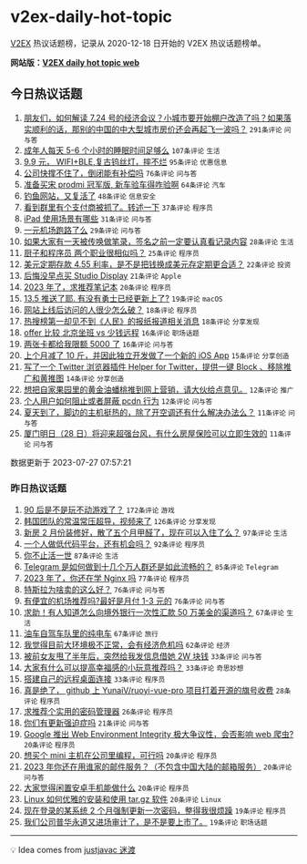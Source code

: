 # v2ex-daily-hot-topic

[V2EX](https://www.v2ex.com/) 热议话题榜，记录从 2020-12-18 日开始的 V2EX 热议话题榜单。

**网站版：[V2EX daily hot topic web](https://boojack.github.io/v2ex-daily-hot-topic-web/)**

## 今日热议话题

<!-- TODAY BEGIN -->

1. [朋友们，如何解读 7.24 号的经济会议？小城市要开始棚户改造了吗？如果落实顺利的话，那别的中国的中大型城市房价还会再起飞一波吗？](https://www.v2ex.com/t/960065) `291条评论` `问与答`
1. [成年人每天 5-6 个小时的睡眠时间足够么](https://www.v2ex.com/t/960074) `107条评论` `生活`
1. [9.9 元， WIFI+BLE,复古钨丝灯，摔不烂](https://www.v2ex.com/t/960099) `95条评论` `优惠信息`
1. [公司快撑不住了，倒闭能有补偿吗](https://www.v2ex.com/t/960095) `76条评论` `问与答`
1. [准备买宋 prodmi 冠军版, 新车验车得咋验啊](https://www.v2ex.com/t/960087) `64条评论` `汽车`
1. [钓鱼网站，又复活了](https://www.v2ex.com/t/960178) `48条评论` `信息安全`
1. [看到群里有个支付商被抓了。转述一下](https://www.v2ex.com/t/960078) `37条评论` `程序员`
1. [iPad 使用场景有哪些](https://www.v2ex.com/t/960100) `31条评论` `问与答`
1. [一元机场跑路了么](https://www.v2ex.com/t/960136) `29条评论` `问与答`
1. [如果大家有一天被传唤做笔录，签名之前一定要认真看记录内容](https://www.v2ex.com/t/960076) `28条评论` `生活`
1. [厨子和程序员 两个职业很相似吗？](https://www.v2ex.com/t/960173) `25条评论` `程序员`
1. [美元定期存款 4.55 利率，是不是把钱换成美元存定期更合适？](https://www.v2ex.com/t/960069) `22条评论` `投资`
1. [后悔没早点买 Studio Display](https://www.v2ex.com/t/960189) `21条评论` `Apple`
1. [2023 年了，求推荐笔记本](https://www.v2ex.com/t/960085) `20条评论` `程序员`
1. [13.5 推送了耶. 有没有勇士已经更新上了?](https://www.v2ex.com/t/960070) `19条评论` `macOS`
1. [网站上线后访问的人很少怎么破？](https://www.v2ex.com/t/960244) `18条评论` `程序员`
1. [热搜榜第一却见不到《人民》的报纸报道相关消息](https://www.v2ex.com/t/960153) `18条评论` `分享发现`
1. [offer 比较 北京坐班 vs 少钱远程](https://www.v2ex.com/t/960181) `16条评论` `职场话题`
1. [两张卡都给我限额 5000 了](https://www.v2ex.com/t/960105) `16条评论` `问与答`
1. [上个月减了 10 斤，并因此独立开发做了一个新的 iOS App](https://www.v2ex.com/t/960187) `15条评论` `分享创造`
1. [写了一个 Twitter 浏览器插件 Helper for Twitter，提供一键 Block 、移除推广和黄推图](https://www.v2ex.com/t/960097) `14条评论` `分享创造`
1. [想把自家果园里的黄金油蟠桃推到网上营销，请大伙给点意见。](https://www.v2ex.com/t/960118) `12条评论` `推广`
1. [个人用户如何阻止或者屏蔽 pcdn 行为](https://www.v2ex.com/t/960068) `12条评论` `问与答`
1. [夏天到了，脚边的主机挺热的，除了开空调还有什么解决办法么？](https://www.v2ex.com/t/960227) `11条评论` `问与答`
1. [厦门明日（28 日）将迎来超强台风，有什么房屋保险可以立即生效的](https://www.v2ex.com/t/960182) `11条评论` `问与答`

数据更新于 2023-07-27 07:57:21

<!-- TODAY END -->

### 昨日热议话题

<!-- YESTERDAY BEGIN -->

1. [90 后是不是玩不动游戏了？](https://www.v2ex.com/t/959778) `172条评论` `游戏`
1. [韩国团队的常温常压超导，视频来了](https://www.v2ex.com/t/959789) `126条评论` `分享发现`
1. [新房 2 月份装修好，散了五个月甲醛了，现在可以入住了么？](https://www.v2ex.com/t/959773) `97条评论` `生活`
1. [一个人做低代码平台，还有机会吗？](https://www.v2ex.com/t/959868) `92条评论` `程序员`
1. [你不止活一世](https://www.v2ex.com/t/959747) `87条评论` `生活`
1. [Telegram 是如何做到十几个万人群还是如此流畅的？](https://www.v2ex.com/t/959739) `85条评论` `Telegram`
1. [2023 年了，你还在学 Nginx 吗](https://www.v2ex.com/t/959994) `77条评论` `程序员`
1. [特斯拉为啥卖的这么好？](https://www.v2ex.com/t/959951) `76条评论` `问与答`
1. [有便宜的机场推荐吗?最好是月付 1-3 元的](https://www.v2ex.com/t/959812) `76条评论` `问与答`
1. [求助！有人知道怎么向境外银行一次性汇款 50 万美金的渠道吗？](https://www.v2ex.com/t/960011) `67条评论` `生活`
1. [油车自驾车队里的纯电车](https://www.v2ex.com/t/959740) `67条评论` `旅行`
1. [我觉得目前大环境极不正常，会有经济危机吗](https://www.v2ex.com/t/959855) `62条评论` `经济`
1. [被前女友甩了半年后，突然给我发信息借她 2W 块钱](https://www.v2ex.com/t/960005) `33条评论` `问与答`
1. [大家有什么可以提高幸福感的小玩意推荐吗？](https://www.v2ex.com/t/959903) `33条评论` `奇思妙想`
1. [搭建自己的远程桌面连接](https://www.v2ex.com/t/959886) `33条评论` `程序员`
1. [真是绝了， github 上 YunaiV/ruoyi-vue-pro 项目打着开源的旗号收费](https://www.v2ex.com/t/960003) `28条评论` `程序员`
1. [求推荐个实用的密码管理器](https://www.v2ex.com/t/960015) `26条评论` `程序员`
1. [你们有更新强迫症吗](https://www.v2ex.com/t/959834) `21条评论` `问与答`
1. [Google 推出 Web Environment Integrity 极大争议性，会否影响 web 爬虫?](https://www.v2ex.com/t/960032) `20条评论` `程序员`
1. [想买个 mini 主机在公司里编程，可行吗](https://www.v2ex.com/t/959970) `20条评论` `程序员`
1. [2023 年你还在用谁家的邮件服务？（不包含中国大陆的邮箱服务）](https://www.v2ex.com/t/959911) `20条评论` `问与答`
1. [大家觉得闲置安卓手机能做什么](https://www.v2ex.com/t/959822) `20条评论` `程序员`
1. [Linux 如何优雅的安装和使用 tar.gz 软件](https://www.v2ex.com/t/959787) `20条评论` `Linux`
1. [现在登录的某系统 2 个月强制更新一次密码，整得我很烦躁](https://www.v2ex.com/t/959918) `19条评论` `程序员`
1. [我们公司普华永道又进场审计了，是不是要上市了。](https://www.v2ex.com/t/959900) `19条评论` `职场话题`

<!-- YESTERDAY END -->

---

💡 Idea comes from [justjavac 迷渡](https://github.com/justjavac/)
